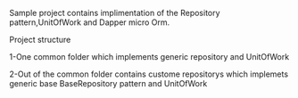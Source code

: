 Sample project contains  implimentation of the Repository pattern,UnitOfWork and Dapper  micro Orm.

Project structure 

1-One common folder which implements generic repository and UnitOfWork

2-Out of the common folder contains custome repositorys which implemets generic base BaseRepository pattern and UnitOfWork

